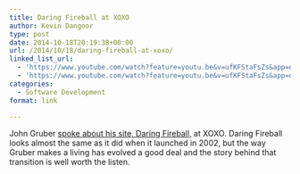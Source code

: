 ```yaml
---
title: Daring Fireball at XOXO
author: Kevin Dangoor
type: post
date: 2014-10-18T20:19:38+00:00
url: /2014/10/18/daring-fireball-at-xoxo/
linked_list_url:
  - 'https://www.youtube.com/watch?feature=youtu.be&v=ufKFStaFsZs&app=desktop'
  - 'https://www.youtube.com/watch?feature=youtu.be&v=ufKFStaFsZs&app=desktop'
categories:
  - Software Development
format: link

---
```

John Gruber [spoke about his site, Daring Fireball,][1] at XOXO. Daring Fireball looks almost the same as it did when it launched in 2002, but the way Gruber makes a living has evolved a good deal and the story behind that transition is well worth the listen.

 [1]: https://www.youtube.com/watch?feature=youtu.be&v=ufKFStaFsZs&app=desktop